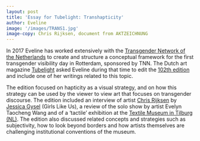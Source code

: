 ```yaml
---
layout: post
title: 'Essay for Tubelight: Transhapticity'
author: Eveline
image: '/images/TRANS1.jpg'
image-copy: Chris Rijksen, document from AKTZEICHNUNG
---
```


In 2017 Eveline has worked extensively with the [Transgender Network of the Netherlands](https://www.transgendernetwerk.nl) to create and structure a conceptual framework for the first transgender visibility day in Rotterdam, sponsored by TNN. The Dutch art magazine [Tubelight](https://www.tubelight.nl) asked Eveline during that time to edit the [102th edition](https://www.tubelight.nl/issue/tl-102/) and include one of her writings related to this topic.

The edition focused on hapticity as a visual strategy, and on how this strategy can be used by the viewer to view art that focuses on transgender discourse. The edition included an interview of artist [Chris Rijksen](https://prinschristel.com/contact/ ) by [Jessica Gysel](https://www.glumagazine.com/about/) (Girls Like Us), a review of the solo show by artist Evelyn Taocheng Wang and of a ‘tactile’ exhibition at the [Textile Museum in Tilburg (NL)](https://www.textielmuseum.nl/en/). The edition also discussed related concepts and strategies such as subjectivity, how to look beyond borders and how artists themselves are challenging institutional conventions of the museum.